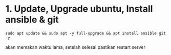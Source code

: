 # 1. Update, Upgrade ubuntu, Install ansible & git

```
sudo apt update && sudo apt -y full-upgrade && apt install ansible git -y
```

akan memakan waktu lama, setelah selesai pastikan restart server
